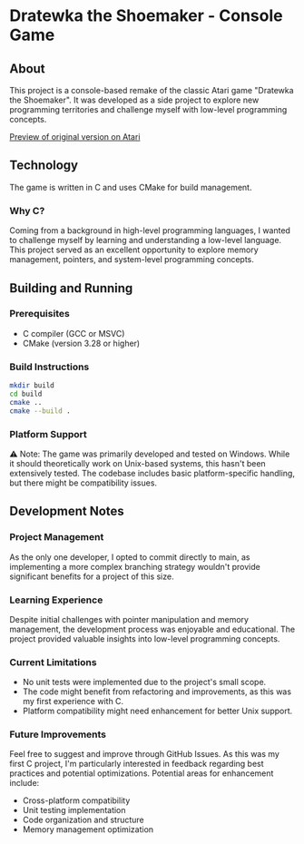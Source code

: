# Dratewka the Shoemaker - Console Game

## About

This project is a console-based remake of the classic Atari game "Dratewka the Shoemaker". It was developed as a side
project to explore new programming territories and challenge myself with low-level programming concepts.

[Preview of original version on Atari](https://youtu.be/Pu7lSEa_0B8?si=BPe_A8AEJa0B0bHr&t=60)

## Technology

The game is written in C and uses CMake for build management.

### Why C?

Coming from a background in high-level programming languages, I wanted to challenge myself by learning and understanding
a low-level language. This project served as an excellent opportunity to explore memory management, pointers, and
system-level programming concepts.

## Building and Running

### Prerequisites

- C compiler (GCC or MSVC)
- CMake (version 3.28 or higher)

### Build Instructions

```bash
mkdir build
cd build
cmake ..
cmake --build .
```

### Platform Support

⚠️ Note: The game was primarily developed and tested on Windows. While it should theoretically work on Unix-based
systems, this hasn't been extensively tested. The codebase includes basic platform-specific handling, but there might be
compatibility issues.

## Development Notes

### Project Management

As the only one developer, I opted to commit directly to main, as implementing a more complex branching strategy
wouldn't provide significant benefits for a project of this size.

### Learning Experience

Despite initial challenges with pointer manipulation and memory management, the development process was enjoyable and
educational.
The project provided valuable insights into low-level programming concepts.

### Current Limitations

- No unit tests were implemented due to the project's small scope.
- The code might benefit from refactoring and improvements, as this was my first experience with C.
- Platform compatibility might need enhancement for better Unix support.

### Future Improvements

Feel free to suggest and improve through GitHub Issues.
As this was my first C project, I'm particularly interested in feedback regarding best practices and potential optimizations.
Potential areas for enhancement include:

- Cross-platform compatibility
- Unit testing implementation
- Code organization and structure
- Memory management optimization
